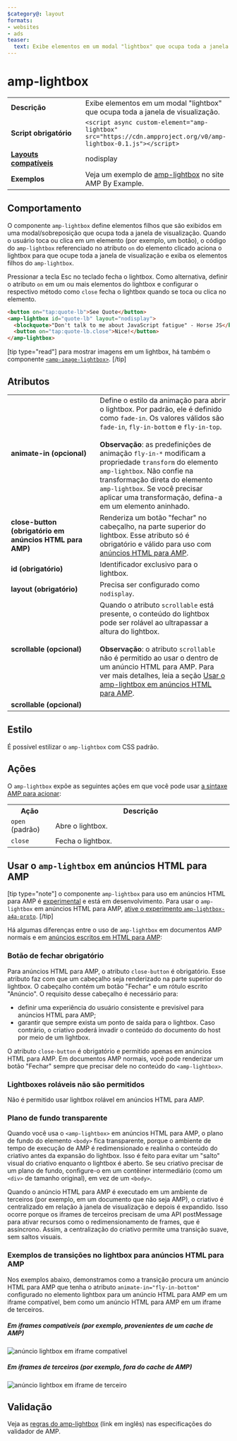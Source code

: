 ```yaml
---
$category@: layout
formats:
- websites
- ads
teaser:
  text: Exibe elementos em um modal "lightbox" que ocupa toda a janela de visualização.
---
```




<!--
       Copyright 2016 The AMP HTML Authors. All Rights Reserved.

       Licensed under the Apache License, Version 2.0 (the "License");
     you may not use this file except in compliance with the License.
     You may obtain a copy of the License at

     http://www.apache.org/licenses/LICENSE-2.0

     Unless required by applicable law or agreed to in writing, software
     distributed under the License is distributed on an "AS-IS" BASIS,
     WITHOUT WARRANTIES OR CONDITIONS OF ANY KIND, either express or implied.
     See the License for the specific language governing permissions and
     limitations under the License.
-->

# amp-lightbox

<table>
  <tr>
    <td width="40%"><strong>Descrição</strong></td>
    <td>Exibe elementos em um modal "lightbox" que ocupa toda a janela de visualização.</td>
  </tr>
  <tr>
    <td width="40%"><strong>Script obrigatório</strong></td>
    <td><code>&lt;script async custom-element="amp-lightbox" src="https://cdn.ampproject.org/v0/amp-lightbox-0.1.js"&gt;&lt;/script&gt;</code></td>
  </tr>
  <tr>
    <td class="col-fourty"><strong><a href="../../../documentation/guides-and-tutorials/develop/style_and_layout/control_layout.md">Layouts compatíveis</a></strong></td>
    <td>nodisplay</td>
  </tr>
  <tr>
    <td width="40%"><strong>Exemplos</strong></td>
    <td>Veja um exemplo de <a href="https://ampbyexample.com/components/amp-lightbox/">amp-lightbox</a> no site AMP By Example.</td>
  </tr>
</table>

## Comportamento

O componente `amp-lightbox` define elementos filhos que são exibidos em uma modal/sobreposição que ocupa toda a janela de visualização. Quando o usuário toca ou clica em um elemento (por exemplo, um botão), o código do `amp-lightbox` referenciado no atributo `on` do elemento clicado aciona o lightbox para que ocupe toda a janela de visualização e exiba os elementos filhos do `amp-lightbox`.

Pressionar a tecla Esc no teclado fecha o lightbox. Como alternativa, definir o atributo `on` em um ou mais elementos do lightbox e configurar o respectivo método como `close` fecha o lightbox quando se toca ou clica no elemento.

```html
<button on="tap:quote-lb">See Quote</button>
<amp-lightbox id="quote-lb" layout="nodisplay">
  <blockquote>"Don't talk to me about JavaScript fatigue" - Horse JS</blockquote>
  <button on="tap:quote-lb.close">Nice!</button>
</amp-lightbox>
```

[tip type="read"]
para mostrar imagens em um lightbox, há também o componente [`<amp-image-lightbox>`](amp-image-lightbox.md).
[/tip]

## Atributos

<table>
  <tr>
    <td width="40%"><strong>animate-in (opcional)</strong></td>
    <td>Define o estilo da animação para abrir o lightbox. Por padrão, ele é definido como <code>fade-in</code>. Os valores válidos são <code>fade-in</code>, <code>fly-in-bottom</code> e <code>fly-in-top</code>.
      <br><br>
        <strong>Observação</strong>: as predefinições de animação <code>fly-in-*</code> modificam a propriedade <code>transform</code> do elemento <code>amp-lightbox</code>. Não confie na transformação direta do elemento <code>amp-lightbox</code>. Se você precisar aplicar uma transformação, defina-a em um elemento aninhado.</td>
      </tr>
      <tr>
        <td width="40%"><strong>close-button (obrigatório em anúncios HTML para AMP)</strong></td>
        <td>Renderiza um botão "fechar" no cabeçalho, na parte superior do lightbox. Esse atributo só é obrigatório e válido para uso com <a href="#a4a">anúncios HTML para AMP</a>.</td>
      </tr>
      <tr>
        <td width="40%"><strong>id (obrigatório)</strong></td>
        <td>Identificador exclusivo para o lightbox.</td>
      </tr>
      <tr>
        <td width="40%"><strong>layout (obrigatório)</strong></td>
        <td>Precisa ser configurado como <code>nodisplay</code>.</td>
      </tr>
      <tr>
        <td width="40%"><strong>scrollable (opcional)</strong></td>
        <td>Quando o atributo <code>scrollable</code> está presente, o conteúdo do lightbox pode ser rolável ao ultrapassar a altura do lightbox.
          <br><br>
            <strong>Observação</strong>: o atributo <code>scrollable</code> não é permitido ao usar o <code><amp-lightbox></code> dentro de um anúncio HTML para AMP. Para ver mais detalhes, leia a seção <a href="#a4a">Usar o amp-lightbox em anúncios HTML para AMP</a>.</td>
          </tr>
          <tr>
            <td width="40%"><strong>scrollable (opcional)</strong></td>
            <td></td>
          </tr>
        </table>

## Estilo

É possível estilizar o `amp-lightbox` com CSS padrão.

## Ações

O `amp-lightbox` expõe as seguintes ações em que você pode usar [a sintaxe AMP para acionar](../../../documentation/guides-and-tutorials/learn/amp-actions-and-events.md):

<table>
  <tr>
    <th width="20%">Ação</th>
    <th>Descrição</th>
  </tr>
  <tr>
    <td><code>open</code> (padrão)</td>
    <td>Abre o lightbox.</td>
  </tr>
  <tr>
    <td><code>close</code></td>
    <td>Fecha o lightbox.</td>
  </tr>
</table>

## <a id="a4a"></a>Usar o `amp-lightbox` em anúncios HTML para AMP

[tip type="note"]
o componente `amp-lightbox` para uso em anúncios HTML para AMP é [experimental](../../../documentation/guides-and-tutorials/learn/experimental.md) e está em desenvolvimento. Para usar o `amp-lightbox` em anúncios HTML para AMP, [ative o experimento `amp-lightbox-a4a-proto`](http://cdn.ampproject.org/experiments.html).
[/tip]

Há algumas diferenças entre o uso de `amp-lightbox` em documentos AMP normais e em [anúncios escritos em HTML para AMP](../../../documentation/guides-and-tutorials/learn/a4a_spec.md):

### Botão de fechar obrigatório

Para anúncios HTML para AMP, o atributo `close-button` é obrigatório. Esse atributo faz com que um cabeçalho seja renderizado na parte superior do lightbox. O cabeçalho contém um botão "Fechar" e um rótulo escrito "Anúncio". O requisito desse cabeçalho é necessário para:

* definir uma experiência do usuário consistente e previsível para anúncios HTML para AMP;
* garantir que sempre exista um ponto de saída para o lightbox. Caso contrário, o criativo poderá invadir o conteúdo do documento do host por meio de um lightbox.

O atributo `close-button` é obrigatório e permitido apenas em anúncios HTML para AMP. Em documentos AMP normais, você pode renderizar um botão "Fechar" sempre que precisar dele no conteúdo do `<amp-lightbox>`.

### Lightboxes roláveis não são permitidos

Não é permitido usar lightbox rolável em anúncios HTML para AMP.

### Plano de fundo transparente

Quando você usa o `<amp-lightbox>` em anúncios HTML para AMP, o plano de fundo do elemento `<body>` fica transparente, porque o ambiente de tempo de execução de AMP é redimensionado e realinha o conteúdo do criativo antes da expansão do lightbox. Isso é feito para evitar um "salto" visual do criativo enquanto o lightbox é aberto. Se seu criativo precisar de um plano de fundo, configure-o em um contêiner intermediário (como um `<div>` de tamanho original), em vez de um `<body>`.

Quando o anúncio HTML para AMP é executado em um ambiente de terceiros (por exemplo, em um documento que não seja AMP), o criativo é centralizado em relação à janela de visualização e depois é expandido. Isso ocorre porque os iframes de terceiros precisam de uma API postMessage para ativar recursos como o redimensionamento de frames, que é assíncrono. Assim, a centralização do criativo permite uma transição suave, sem saltos visuais.

### Exemplos de transições no lightbox para anúncios HTML para AMP

Nos exemplos abaixo, demonstramos como a transição procura um anúncio HTML para AMP que tenha o atributo `animate-in="fly-in-bottom"` configurado no elemento lightbox para um anúncio HTML para AMP em um iframe compatível, bem como um anúncio HTML para AMP em um iframe de terceiros.

##### Em iframes compatíveis (por exemplo, provenientes de um cache de AMP)

<amp-img alt="anúncio lightbox em iframe compatível" width="360" height="480" src="https://github.com/ampproject/amphtml/raw/master/spec/img/lightbox-ad-fie.gif" layout="fixed">
  <noscript>
    <img alt="anúncio lightbox em iframe compatível" src="../../spec/img/lightbox-ad-fie.gif">
    </noscript>
  </amp-img>

##### Em iframes de terceiros (por exemplo, fora do cache de AMP)

<amp-img alt="anúncio lightbox em iframe de terceiro" width="360" height="480" src="https://github.com/ampproject/amphtml/raw/master/spec/img/lightbox-ad-3p.gif" layout="fixed">
  <noscript>
    <img alt="anúncio lightbox em iframe de terceiro" src="../../spec/img/lightbox-ad-3p.gif">
    </noscript>
  </amp-img>

## Validação

Veja as [regras do amp-lightbox](https://github.com/ampproject/amphtml/blob/master/extensions/amp-lightbox/validator-amp-lightbox.protoascii) (link em inglês) nas especificações do validador de AMP.
